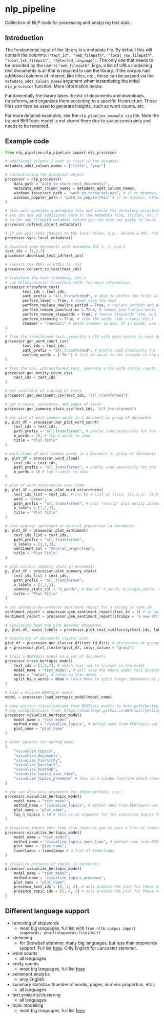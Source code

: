 # nlp_pipeline
Collection of NLP tools for processing and analyzing text data.

## Introduction
The fundamental input of the library is a metadata file. By default this will contain the columns `["text_id", "web_filepath", "local_raw_filepath", "local_txt_filepath", "detected_language"]`. The only one that needs to be provided by the user is `"web_filepath"`. Ergo, a list of URLs containing text documents is all that is required to use the library. If the corpus had additional columns of interest, like titles, etc., those can be passed via the `metadata_addt_column_names` argument when instantiating the initial `nlp_processor` function. More information below.

Fundamentally the library takes the list of documents and downloads, transforms, and organizes them according to a specific filestructure. These files can then be used to generate insights, such as word counts, etc.

For more detailed examples, see the `nlp_pipeline_example.zip` file. Note the trained BERTopic model is not stored there due to space constraints and needs to be retrained.

## Example code
```py
from nlp_pipeline.nlp_pipeline import nlp_processor

# additional columns I want to track in the metadata
metadata_addt_column_names = ["title", "year"] 

# instantiating the processor object
processor = nlp_processor(
	data_path = "path_to_store_text_documents/",
	metadata_addt_column_names = metadata_addt_column_names,
	windows_tesseract_path = "path_to_tesseract.exe", # if on Windows, otherwise leave blank and have it installed in your path
	windows_poppler_path = "path_to_poppler/bin" # if on Windows, otherwise leave blank and have it installed in your path
)

# this will generate a metadata file and create the directory structure
# you can now add additional data to the metadata file, (titles, etc.). When finished, run the following so the metadata in the processor object will reflect the local file
# in the web_filepath metadata column you can also put paths to local .txt files
processor.refresh_object_metadata()

# if you ever make changes to the local files, e.g., delete a PDF, run the following to make sure the metadata file reflects that
processor.sync_local_metadata()

# download some documents with metadata IDs 1, 2, and 3
text_ids = [1,2,3]
processor.download_text_id(text_ids)

# convert the PDFs or HTMLs to .txt
processor.convert_to_text(text_ids)

# transform the text (stemming, etc.)
# run help(processor.transform_text) for more information
processor.transform_text(
        text_ids = text_ids,
        path_prefix = "all_transformed", # what to prefix the files with this transformation
        perform_lower = True, # lower case the text
        perform_replace_newline_period = True, # replace periods and newline characters with |
        perform_remove_punctuation = True, # remove punctuation marks
        perform_remove_stopwords = True, # remove stopwords (the, and, etc.)
        perform_stemming = True, # stem the words (run = runs, etc.)
        stemmer = "snowball" # which stemmer to use. If in doubt, use snowball
)

# from the transformed text, generate a CSV with word counts in each document
processor.gen_word_count_csv(
        text_ids = text_ids, 
        path_prefix = "all_transformed", # prefix used previously for the transformation
        exclude_words = ["for"] # list of words to not include in the word counts
)

# from the raw, untransformed text, generate a CSV with entity counts in each document
processor.gen_entity_count_csv(
	text_ids = text_ids
)

# get sentiment of a group of texts
processor.gen_sentiment_csv(text_ids, "all_transformed")

# get n_words, sentences, and pages of texts
processor.gen_summary_stats_csv(text_ids, "all_transformed")

# bar plot of most common words in a document or group of documents
p, plot_df = processor.bar_plot_word_count(
	text_ids = text_ids, 
	path_prefix = "all_transformed", # prefix used previously for the transformation. Pass "entity" to show top entities instead of words
	n_words = 10, # top n words to show
	title = "Plot Title"
)

# word cloud of most common words in a document or group of documents
p, plot_df = processor.word_cloud(
	text_ids = text_ids, 
	path_prefix = "all_transformed", # prefix used previously for the transformation. Pass "entity" to show top entities instead of words
	n_words = 10 # top n words to show
)

# plot of word occurrences over time
p, plot_df = processor.plot_word_occurrences(
    text_ids_list = text_ids, # can be a list of lists, [[1,2,3], [4,5,6]], for counts by decade e.g.
    word = "green", 
    path_prefix = "all_transformed", # pass "entity" plot entity instead of word over time
    x_labels = [1,2,3],
    title = "Plot Title"
)

# plot average sentiment or neutral proportion in documents
p, plot_df = processor.plot_sentiment(
    text_ids_list = text_ids, 
    path_prefix = "all_transformed", 
    x_labels = [1,2,3],
    sentiment_col = "neutral_proportion",
    title = "Plot Title"
)

# plot various summary stats in documents
p, plot_df = processor.plot_summary_stats(
    text_ids_list = text_ids, 
    path_prefix = "all_transformed", 
    x_labels = [1,2,3],
    summary_stats_col = "n_words", # one of: n_words, n_unique_words, n_sentences, n_pages, avg_word_length, avg_word_incidence, num_chars_numeric, num_chars_alpha, numeric_proportion
    title = "Plot Title"
)

# get sentence-by-sentence sentiment report for a string or text_id
sentiment_report = processor.gen_sentiment_report(text_id = 1) # to generate for a text_id
sentiment_report = processor.gen_sentiment_report(stringx = "a new string.") # to generate for a new string

# similarity heat map plot between documents
p, plot_df, xaxis_labels = processor.plot_text_similarity(text_ids, label_column = "text_id")

# similarity of documents cluster plot
plot_df = processor.gen_cluster_df(text_id_dict) # dictionary of groups and text_ids within the group
p = processor.plot_cluster(plot_df, color_column = "group")

# train a BERTopic model on a set of documents
processor.train_bertopic_model(
	text_ids = [1,2,3], # which text ids to include in the model
	model_name = "test_model", # will save the model under this directory in the data_path/bertopic_models/ path
	notes = "notes", # notes on this model
	split_by_n_words = None # leave None to split longer documents by page, or put an integer to split them by that number of words
)

# load a trained BERTopic model
model = processor.load_bertopic_model(model_name)

# save various visualizations from BERTopic models to data_path/bertopic_models/model_name/
# any visualizations from: https://maartengr.github.io/BERTopic/getting_started/visualization/visualization.html, e.g.:
processor.visualize_bertopic_model(
	model_name = "test_model",
	method_name = "visualize_topics", # method name from BERTopics various options
	plot_name = "plot_name"
)

# other options for method_name:
[
	"visualize_topics",
	"visualize_documents",
	"visualize_hierarchy",
	"visualize_barchart",
	"visualize_heatmap",
	"visualize_topics_over_time",
	"visualize_topics_presence" # this is a unique function which shows a heat map of the relative presence of different topics in each document
]

# you can also pass arguments for these methods, e.g.:
processor.visualize_bertopic_model(
	model_name = "test_model",
	method_name = "visualize_topics", # method name from BERTopics various options
	plot_name = "plot_name",
	top_n_topics = 10 # this is an argument for the visualize_topics function
)

# visualize_topics_over_time also requires you to pass a list of timestamps (datetime.datetime type) corresponding to the dates of the original documents the model was trained on
processor.visualize_bertopic_model(
	model_name = "test_model",
	method_name = "visualize_topics_over_time", # method name from BERTopics various options
	plot_name = "plot_name",
	timestamps = timestamps # a list of timestamps
)

# visualize presence of topics in documents
processor.visualize_bertopic_model(
	model_name = "test_model",
	method_name = "visualize_topics_presence",
	plot_name = "plot_name",
	presence_text_ids = [0, 1, 2], # only produce the plot for these text ids
	presence_topic_ids = [5, 6, 7] # only produce the plot for these topic ids
)
```

## Different language support

- removing of stopwords
	-  	most big languages, full list with `from nltk.corpus import stopwords; print(stopwords.fileids())`
-  stemming
	-  for Snowball stemmer, many big languages, but less than stopwords support. Full list [here](https://www.nltk.org/api/nltk.stem.SnowballStemmer.html?highlight=stopwords#:~:text=The%20following%20languages%20are%20supported,%2C%20Russian%2C%20Spanish%20and%20Swedish.). Only English for Lancaster stemmer.
-  word counts
	- all languages
- entity counts
	-  most big languages, full list [here](https://spacy.io/models)
-  sentiment analysis
	- only English
-  summary statistics (number of words, pages, numeric proportion, etc.)
	- all languages
-  	text similarity/clustering
	- all languages  
- topic modelling
	- most big languages, full list [here](https://github.com/google-research/bert/blob/master/multilingual.md)